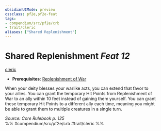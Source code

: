 ```yaml
---
obsidianUIMode: preview
cssclass: pf2e,pf2e-feat
tags:
- compendium/src/pf2e/crb
- trait/cleric
aliases: ["Shared Replenishment"]
---
```

# Shared Replenishment  *Feat 12*  
[cleric](/rules/traits/cleric.md)  

- **Prerequisites**: [Replenishment of War](/compendium/feats/replenishment-of-war.md)

When your deity blesses your warlike acts, you can extend that favor to your allies. You can grant the temporary Hit Points from Replenishment of War to an ally within 10 feet instead of gaining them yourself. You can grant these temporary Hit Points to a different ally each time, meaning you might be able to grant them to multiple creatures in a single turn.

*Source: Core Rulebook p. 125*  
%% #compendium/src/pf2e/crb #trait/cleric %%